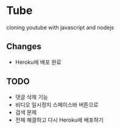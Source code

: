 # Tube

cloning youtube with javascript and nodejs

## Changes

- Heroku에 배포 완료

## TODO

- 댓글 삭제 기능
- 비디오 일시정지 스페이스바 버튼으로
- 검색 문제
- 전체 해결하고 다시 Heroku에 배포하기
